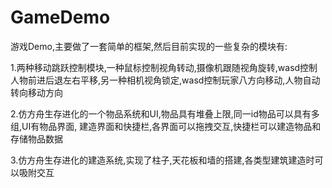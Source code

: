 # GameDemo
游戏Demo,主要做了一套简单的框架,然后目前实现的一些复杂的模块有: 

1.两种移动跳跃控制模块,一种鼠标控制视角转动,摄像机跟随视角旋转,wasd控制人物前进后退左右平移,另一种相机视角锁定,wasd控制玩家八方向移动,人物自动转向移动方向

2.仿方舟生存进化的一个物品系统和UI,物品具有堆叠上限,同一id物品可以具有多组,UI有物品界面, 建造界面和快捷栏,各界面可以拖拽交互,快捷栏可以建造物品和存储物品数据

3.仿方舟生存进化的建造系统,实现了柱子,天花板和墙的搭建,各类型建筑建造时可以吸附交互
